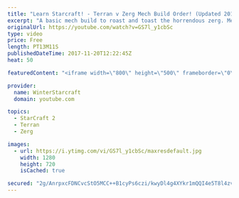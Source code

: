 ```yaml
---
title: "Learn Starcraft! - Terran v Zerg Mech Build Order! (Updated 2018)"
excerpt: "A basic mech build to roast and toast the horrendous zerg. Meant for lower level players looking for some direction! -- Watch live at https://www.twitch.tv/wintergaming"
originalUrl: https://youtube.com/watch?v=GS7l_y1cbSc
type: video
price: Free
length: PT13M11S
publishedDateTime: 2017-11-20T12:22:45Z
heat: 50

featuredContent: "<iframe width=\"800\" height=\"500\" frameborder=\"0\" src=\"https://www.youtube.com/embed/GS7l_y1cbSc\" allow=\"accelerometer; autoplay; encrypted-media; gyroscope; picture-in-picture\" allowfullscreen></iframe>"

provider:
  name: WinterStarcraft
  domain: youtube.com

topics:
  - StarCraft 2
  - Terran
  - Zerg

images:
  - url: https://i.ytimg.com/vi/GS7l_y1cbSc/maxresdefault.jpg
    width: 1280
    height: 720
    isCached: true

secured: "2g/AnrpxcFDNCvcStO5MCC++B1cyPs6czi/kwyDl4g4XYkr1mQQI4e5T8l4zvXkmsXbzGnjtVqNmdl4kuuEUkZI/NBrSAX0TaHLr+dgT1dqbYzuvRyIO5+h+Q6dDct5Er9KkoODlpNUbnslh/9wVIQznxC0zXa7Ja8U1EKorNS+bGWZQWPOftoF1IqVLwr9O4z35QW4s8gHdubGKGnD1TM35rkAZ3NAK5RYLRCbx867XPgglyyJKHfCewCipwvuG1Ia3JUvIqcC3MWlMOwLsE6XhQlJBEARn1vD9C8biZp3eyefvQPDw5YG0kkV0xNQjmdpZh2p+kXotgiqG5cp7nqjYY7XI+Lesf3NcqJt0xnz1NmCjAz+6zSu3T70R317+RFi24h1mIM6CQvrt8DD3YMlGBWxjManF4drSvcb+j7c=;Mtnf2SKHvscHHy9Kpsnpxw=="
---
```



